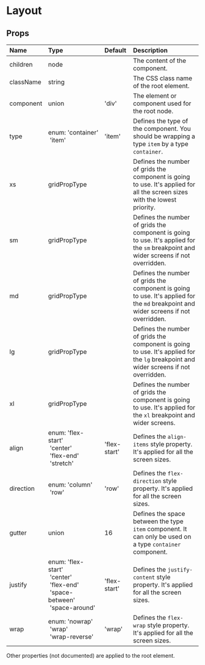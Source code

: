 Layout
======



Props
-----


| Name | Type | Default | Description |
|:-----|:-----|:--------|:------------|
| children | node |  | The content of the component. |
| className | string |  | The CSS class name of the root element. |
| component | union | 'div' | The element or component used for the root node. |
| type | enum:&nbsp;'container'<br>&nbsp;'item'<br> | 'item' | Defines the type of the component. You should be wrapping a type `item` by a type `container`. |
| xs | gridPropType |  | Defines the number of grids the component is going to use. It's applied for all the screen sizes with the lowest priority. |
| sm | gridPropType |  | Defines the number of grids the component is going to use. It's applied for the `sm` breakpoint and wider screens if not overridden. |
| md | gridPropType |  | Defines the number of grids the component is going to use. It's applied for the `md` breakpoint and wider screens if not overridden. |
| lg | gridPropType |  | Defines the number of grids the component is going to use. It's applied for the `lg` breakpoint and wider screens if not overridden. |
| xl | gridPropType |  | Defines the number of grids the component is going to use. It's applied for the `xl` breakpoint and wider screens. |
| align | enum:&nbsp;'flex-start'<br>&nbsp;'center'<br>&nbsp;'flex-end'<br>&nbsp;'stretch'<br> | 'flex-start' | Defines the `align-items` style property. It's applied for all the screen sizes. |
| direction | enum:&nbsp;'column'<br>&nbsp;'row'<br> | 'row' | Defines the `flex-direction` style property. It's applied for all the screen sizes. |
| gutter | union | 16 | Defines the space between the type `item` component. It can only be used on a type `container` component. |
| justify | enum:&nbsp;'flex-start'<br>&nbsp;'center'<br>&nbsp;'flex-end'<br>&nbsp;'space-between'<br>&nbsp;'space-around'<br> | 'flex-start' | Defines the `justify-content` style property. It's applied for all the screen sizes. |
| wrap | enum:&nbsp;'nowrap'<br>&nbsp;'wrap'<br>&nbsp;'wrap-reverse'<br> | 'wrap' | Defines the `flex-wrap` style property. It's applied for all the screen sizes. |

Other properties (not documented) are applied to the root element.
